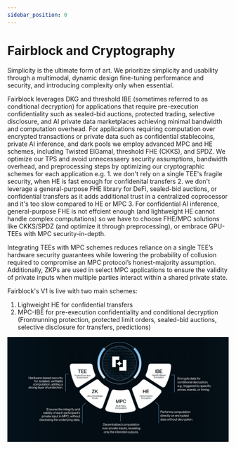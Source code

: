 ```yaml
---
sidebar_position: 0
---
```


# Fairblock and Cryptography

Simplicity is the ultimate form of art. We prioritize simplicity and usability through a multimodal, dynamic design fine-tuning performance and security, and introducing complexity only when essential.

Fairblock leverages DKG and threshold IBE (sometimes referred to as conditional decryption) for applications that require pre-execution confidentiality such as sealed-bid auctions, protected trading, selective disclosure, and AI private data marketplaces achieving minimal bandwidth and computation overhead. For applications requiring computation over encrypted transactions or private data such as confidential stablecoins, private AI inference, and dark pools we employ advanced MPC and HE schemes, including Twisted ElGamal, threshold FHE (CKKS), and SPDZ. We optimize our TPS and avoid unnecessaery security assumptions, bandwidth overhead, and preprocessing steps by optimizing our cryptographic schemes for each application e.g. 1. we don't rely on a single TEE's fragile security, when HE is fast enough for confidenital transfers 2. we don't leverage a general-purpose FHE library for DeFi, sealed-bid auctions, or confidential transfers as it adds additional trust in a centralized coprocessor and it's too slow compared to HE or MPC 3. For confidential AI inference, general-purpose FHE is not effcient enough (and lightweight HE cannot handle complex computations) so we have to choose FHE/MPC solutions like CKKS/SPDZ (and optimize it through preprocessing), or embrace GPU-TEEs with MPC security-in-depth.

Integrating TEEs with MPC schemes reduces reliance on a single TEE’s hardware security guarantees while lowering the probability of collusion required to compromise an MPC protocol’s honest-majority assumption. Additionally, ZKPs are used in select MPC applications to ensure the validity of private inputs when multiple parties interact within a shared private state.

Fairblock's V1 is live with two main schemes:

1. Lighweight HE for confidential transfers
2. MPC-IBE for pre-execution confidentiality and conditional decryption (Frontrunning protection, protected limit orders, sealed-bid auctions, selective disclosure for transfers, predictions)

![Multimodal Cryptography](../assets/MultiModal.png)
